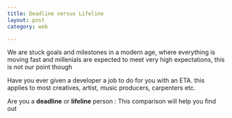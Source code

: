 ```yaml
---
title: Deadline versus Lifeline
layout: post
category: web

---
```



We are stuck goals and milestones in a modern age, where everything is moving fast and millenials are expected to meet very high expectations, this is not our point though

Have you ever given a developer a job to do for you with an ETA. this applies to most creatives, artist, music producers, carpenters etc.

Are you a **deadline** or **lifeline** person : 
This comparison will help you find out

